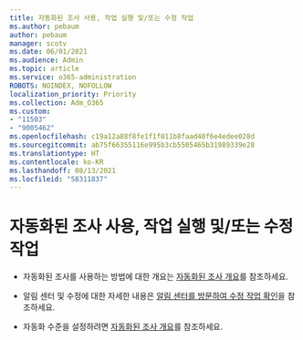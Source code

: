 ```yaml
---
title: 자동화된 조사 사용, 작업 실행 및/또는 수정 작업
ms.author: pebaum
author: pebaum
manager: scotv
ms.date: 06/01/2021
ms.audience: Admin
ms.topic: article
ms.service: o365-administration
ROBOTS: NOINDEX, NOFOLLOW
localization_priority: Priority
ms.collection: Adm_O365
ms.custom:
- "11503"
- "9005462"
ms.openlocfilehash: c19a12a88f8fe1f1f011b8faad40f6e4edee028d
ms.sourcegitcommit: ab75f66355116e995b3cb5505465b31989339e28
ms.translationtype: HT
ms.contentlocale: ko-KR
ms.lasthandoff: 08/13/2021
ms.locfileid: "58311837"
---
```

# <a name="using-automated-investigation-executing-actions-andor-remediation-actions"></a>자동화된 조사 사용, 작업 실행 및/또는 수정 작업

- 자동화된 조사를 사용하는 방법에 대한 개요는 [자동화된 조사 개요](https://docs.microsoft.com/microsoft-365/security/defender-endpoint/automated-investigations)를 참조하세요.

- 알림 센터 및 수정에 대한 자세한 내용은 [알림 센터를 방문하여 수정 작업 확인](https://docs.microsoft.com/security/defender-endpoint/auto-investigation-action-center)을 참조하세요.

- 자동화 수준을 설정하려면 [자동화된 조사 개요](https://docs.microsoft.com/microsoft-365/security/defender-endpoint/automated-investigations)를 참조하세요.